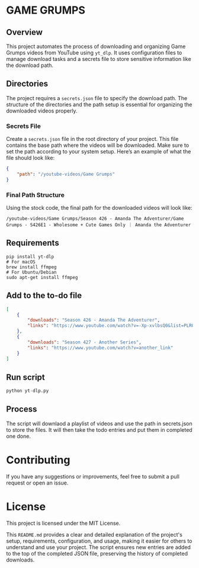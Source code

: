 # GAME GRUMPS

## Overview
This project automates the process of downloading and organizing Game Grumps videos from YouTube using `yt_dlp`. It uses configuration files to manage download tasks and a secrets file to store sensitive information like the download path.

## Directories
The project requires a `secrets.json` file to specify the download path. The structure of the directories and the path setup is essential for organizing the downloaded videos properly.

### Secrets File
Create a `secrets.json` file in the root directory of your project. This file contains the base path where the videos will be downloaded. Make sure to set the path according to your system setup. Here’s an example of what the file should look like:

```json
{
    "path": "/youtube-videos/Game Grumps"
}
```

### Final Path Structure

Using the stock code, the final path for the downloaded videos will look like:

```
/youtube-videos/Game Grumps/Season 426 - Amanda The Adventurer/Game Grumps - S426E1 - Wholesome + Cute Games Only ｜ Amanda the Adventurer
```

## Requirements

```
pip install yt-dlp
# For macOS
brew install ffmpeg
# For Ubuntu/Debian
sudo apt-get install ffmpeg
```

## Add to the to-do file

```json
[
    {
        "downloads": "Season 426 - Amanda The Adventurer",
        "links": "https://www.youtube.com/watch?v=-Xp-xvlbsQ0&list=PLRQGRBgN_EnpFJGT4_5QFTLsyfB7Fksu9"
    },
    {
        "downloads": "Season 427 - Another Series",
        "links": "https://www.youtube.com/watch?v=another_link"
    }
]
```

## Run script

```python
python yt-dlp.py
```

## Process

The script will downlaod a playlist of videos and use the path in secrets.json to store the files. It will then take the todo entries and put them in completed one done.

# Contributing

If you have any suggestions or improvements, feel free to submit a pull request or open an issue.

# License
This project is licensed under the MIT License.

This `README.md` provides a clear and detailed explanation of the project's setup, requirements, configuration, and usage, making it easier for others to understand and use your project. The script ensures new entries are added to the top of the completed JSON file, preserving the history of completed downloads.